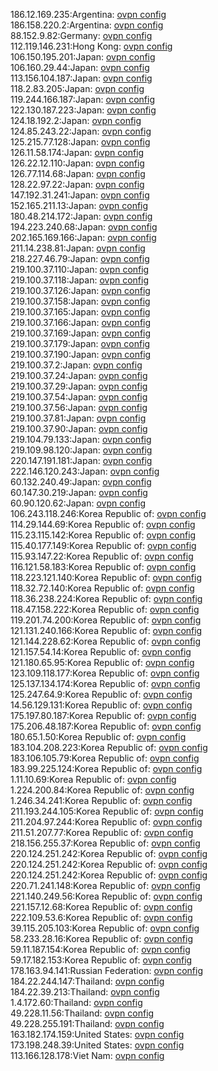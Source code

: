 186.12.169.235:Argentina: [ovpn config](vpn/186_12_169_235.ovpn)  
186.158.220.2:Argentina: [ovpn config](vpn/186_158_220_2.ovpn)  
88.152.9.82:Germany: [ovpn config](vpn/88_152_9_82.ovpn)  
112.119.146.231:Hong Kong: [ovpn config](vpn/112_119_146_231.ovpn)  
106.150.195.201:Japan: [ovpn config](vpn/106_150_195_201.ovpn)  
106.160.29.44:Japan: [ovpn config](vpn/106_160_29_44.ovpn)  
113.156.104.187:Japan: [ovpn config](vpn/113_156_104_187.ovpn)  
118.2.83.205:Japan: [ovpn config](vpn/118_2_83_205.ovpn)  
119.244.166.187:Japan: [ovpn config](vpn/119_244_166_187.ovpn)  
122.130.187.223:Japan: [ovpn config](vpn/122_130_187_223.ovpn)  
124.18.192.2:Japan: [ovpn config](vpn/124_18_192_2.ovpn)  
124.85.243.22:Japan: [ovpn config](vpn/124_85_243_22.ovpn)  
125.215.77.128:Japan: [ovpn config](vpn/125_215_77_128.ovpn)  
126.11.58.174:Japan: [ovpn config](vpn/126_11_58_174.ovpn)  
126.22.12.110:Japan: [ovpn config](vpn/126_22_12_110.ovpn)  
126.77.114.68:Japan: [ovpn config](vpn/126_77_114_68.ovpn)  
128.22.97.22:Japan: [ovpn config](vpn/128_22_97_22.ovpn)  
147.192.31.241:Japan: [ovpn config](vpn/147_192_31_241.ovpn)  
152.165.211.13:Japan: [ovpn config](vpn/152_165_211_13.ovpn)  
180.48.214.172:Japan: [ovpn config](vpn/180_48_214_172.ovpn)  
194.223.240.68:Japan: [ovpn config](vpn/194_223_240_68.ovpn)  
202.165.169.166:Japan: [ovpn config](vpn/202_165_169_166.ovpn)  
211.14.238.81:Japan: [ovpn config](vpn/211_14_238_81.ovpn)  
218.227.46.79:Japan: [ovpn config](vpn/218_227_46_79.ovpn)  
219.100.37.110:Japan: [ovpn config](vpn/219_100_37_110.ovpn)  
219.100.37.118:Japan: [ovpn config](vpn/219_100_37_118.ovpn)  
219.100.37.126:Japan: [ovpn config](vpn/219_100_37_126.ovpn)  
219.100.37.158:Japan: [ovpn config](vpn/219_100_37_158.ovpn)  
219.100.37.165:Japan: [ovpn config](vpn/219_100_37_165.ovpn)  
219.100.37.166:Japan: [ovpn config](vpn/219_100_37_166.ovpn)  
219.100.37.169:Japan: [ovpn config](vpn/219_100_37_169.ovpn)  
219.100.37.179:Japan: [ovpn config](vpn/219_100_37_179.ovpn)  
219.100.37.190:Japan: [ovpn config](vpn/219_100_37_190.ovpn)  
219.100.37.2:Japan: [ovpn config](vpn/219_100_37_2.ovpn)  
219.100.37.24:Japan: [ovpn config](vpn/219_100_37_24.ovpn)  
219.100.37.29:Japan: [ovpn config](vpn/219_100_37_29.ovpn)  
219.100.37.54:Japan: [ovpn config](vpn/219_100_37_54.ovpn)  
219.100.37.56:Japan: [ovpn config](vpn/219_100_37_56.ovpn)  
219.100.37.81:Japan: [ovpn config](vpn/219_100_37_81.ovpn)  
219.100.37.90:Japan: [ovpn config](vpn/219_100_37_90.ovpn)  
219.104.79.133:Japan: [ovpn config](vpn/219_104_79_133.ovpn)  
219.109.98.120:Japan: [ovpn config](vpn/219_109_98_120.ovpn)  
220.147.191.181:Japan: [ovpn config](vpn/220_147_191_181.ovpn)  
222.146.120.243:Japan: [ovpn config](vpn/222_146_120_243.ovpn)  
60.132.240.49:Japan: [ovpn config](vpn/60_132_240_49.ovpn)  
60.147.30.219:Japan: [ovpn config](vpn/60_147_30_219.ovpn)  
60.90.120.62:Japan: [ovpn config](vpn/60_90_120_62.ovpn)  
106.243.118.246:Korea Republic of: [ovpn config](vpn/106_243_118_246.ovpn)  
114.29.144.69:Korea Republic of: [ovpn config](vpn/114_29_144_69.ovpn)  
115.23.115.142:Korea Republic of: [ovpn config](vpn/115_23_115_142.ovpn)  
115.40.177.149:Korea Republic of: [ovpn config](vpn/115_40_177_149.ovpn)  
115.93.147.22:Korea Republic of: [ovpn config](vpn/115_93_147_22.ovpn)  
116.121.58.183:Korea Republic of: [ovpn config](vpn/116_121_58_183.ovpn)  
118.223.121.140:Korea Republic of: [ovpn config](vpn/118_223_121_140.ovpn)  
118.32.72.140:Korea Republic of: [ovpn config](vpn/118_32_72_140.ovpn)  
118.36.238.224:Korea Republic of: [ovpn config](vpn/118_36_238_224.ovpn)  
118.47.158.222:Korea Republic of: [ovpn config](vpn/118_47_158_222.ovpn)  
119.201.74.200:Korea Republic of: [ovpn config](vpn/119_201_74_200.ovpn)  
121.131.240.166:Korea Republic of: [ovpn config](vpn/121_131_240_166.ovpn)  
121.144.228.62:Korea Republic of: [ovpn config](vpn/121_144_228_62.ovpn)  
121.157.54.14:Korea Republic of: [ovpn config](vpn/121_157_54_14.ovpn)  
121.180.65.95:Korea Republic of: [ovpn config](vpn/121_180_65_95.ovpn)  
123.109.118.177:Korea Republic of: [ovpn config](vpn/123_109_118_177.ovpn)  
125.137.134.174:Korea Republic of: [ovpn config](vpn/125_137_134_174.ovpn)  
125.247.64.9:Korea Republic of: [ovpn config](vpn/125_247_64_9.ovpn)  
14.56.129.131:Korea Republic of: [ovpn config](vpn/14_56_129_131.ovpn)  
175.197.80.187:Korea Republic of: [ovpn config](vpn/175_197_80_187.ovpn)  
175.206.48.187:Korea Republic of: [ovpn config](vpn/175_206_48_187.ovpn)  
180.65.1.50:Korea Republic of: [ovpn config](vpn/180_65_1_50.ovpn)  
183.104.208.223:Korea Republic of: [ovpn config](vpn/183_104_208_223.ovpn)  
183.106.105.79:Korea Republic of: [ovpn config](vpn/183_106_105_79.ovpn)  
183.99.225.124:Korea Republic of: [ovpn config](vpn/183_99_225_124.ovpn)  
1.11.10.69:Korea Republic of: [ovpn config](vpn/1_11_10_69.ovpn)  
1.224.200.84:Korea Republic of: [ovpn config](vpn/1_224_200_84.ovpn)  
1.246.34.241:Korea Republic of: [ovpn config](vpn/1_246_34_241.ovpn)  
211.193.244.105:Korea Republic of: [ovpn config](vpn/211_193_244_105.ovpn)  
211.204.97.244:Korea Republic of: [ovpn config](vpn/211_204_97_244.ovpn)  
211.51.207.77:Korea Republic of: [ovpn config](vpn/211_51_207_77.ovpn)  
218.156.255.37:Korea Republic of: [ovpn config](vpn/218_156_255_37.ovpn)  
220.124.251.242:Korea Republic of: [ovpn config](vpn/220_124_251_242.ovpn)  
220.124.251.242:Korea Republic of: [ovpn config](vpn/220_124_251_242.ovpn)  
220.124.251.242:Korea Republic of: [ovpn config](vpn/220_124_251_242.ovpn)  
220.71.241.148:Korea Republic of: [ovpn config](vpn/220_71_241_148.ovpn)  
221.140.249.56:Korea Republic of: [ovpn config](vpn/221_140_249_56.ovpn)  
221.157.12.68:Korea Republic of: [ovpn config](vpn/221_157_12_68.ovpn)  
222.109.53.6:Korea Republic of: [ovpn config](vpn/222_109_53_6.ovpn)  
39.115.205.103:Korea Republic of: [ovpn config](vpn/39_115_205_103.ovpn)  
58.233.28.16:Korea Republic of: [ovpn config](vpn/58_233_28_16.ovpn)  
59.11.187.154:Korea Republic of: [ovpn config](vpn/59_11_187_154.ovpn)  
59.17.182.153:Korea Republic of: [ovpn config](vpn/59_17_182_153.ovpn)  
178.163.94.141:Russian Federation: [ovpn config](vpn/178_163_94_141.ovpn)  
184.22.244.147:Thailand: [ovpn config](vpn/184_22_244_147.ovpn)  
184.22.39.213:Thailand: [ovpn config](vpn/184_22_39_213.ovpn)  
1.4.172.60:Thailand: [ovpn config](vpn/1_4_172_60.ovpn)  
49.228.11.56:Thailand: [ovpn config](vpn/49_228_11_56.ovpn)  
49.228.255.191:Thailand: [ovpn config](vpn/49_228_255_191.ovpn)  
163.182.174.159:United States: [ovpn config](vpn/163_182_174_159.ovpn)  
173.198.248.39:United States: [ovpn config](vpn/173_198_248_39.ovpn)  
113.166.128.178:Viet Nam: [ovpn config](vpn/113_166_128_178.ovpn)  
